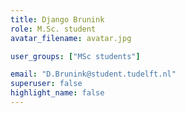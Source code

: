 ```yaml
---
title: Django Brunink
role: M.Sc. student
avatar_filename: avatar.jpg

user_groups: ["MSc students"]

email: "D.Brunink@student.tudelft.nl"
superuser: false
highlight_name: false
---
```

